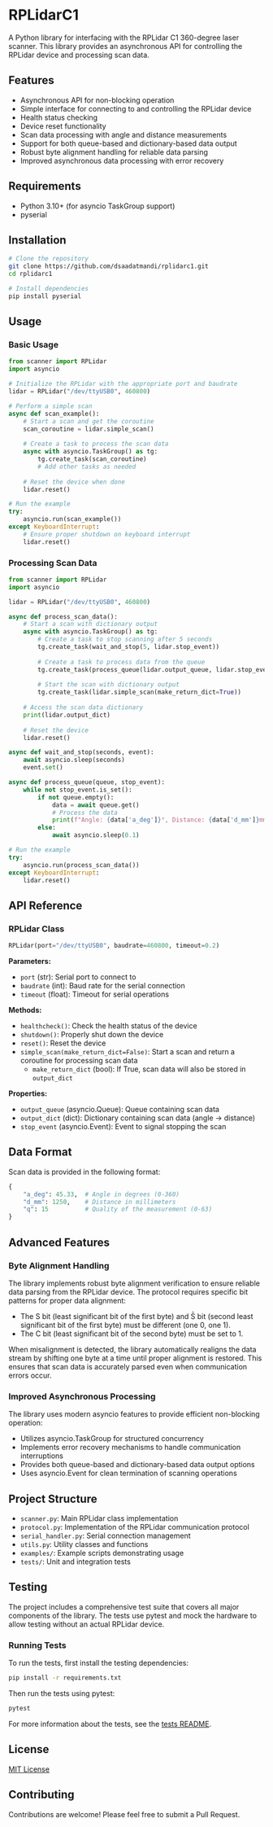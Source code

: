 # RPLidarC1

A Python library for interfacing with the RPLidar C1 360-degree laser scanner. This library provides an asynchronous API for controlling the RPLidar device and processing scan data.

## Features

- Asynchronous API for non-blocking operation
- Simple interface for connecting to and controlling the RPLidar device
- Health status checking
- Device reset functionality
- Scan data processing with angle and distance measurements
- Support for both queue-based and dictionary-based data output
- Robust byte alignment handling for reliable data parsing
- Improved asynchronous data processing with error recovery

## Requirements

- Python 3.10+ (for asyncio TaskGroup support)
- pyserial

## Installation

```bash
# Clone the repository
git clone https://github.com/dsaadatmandi/rplidarc1.git
cd rplidarc1

# Install dependencies
pip install pyserial
```

## Usage

### Basic Usage

```python
from scanner import RPLidar
import asyncio

# Initialize the RPLidar with the appropriate port and baudrate
lidar = RPLidar("/dev/ttyUSB0", 460800)

# Perform a simple scan
async def scan_example():
    # Start a scan and get the coroutine
    scan_coroutine = lidar.simple_scan()
    
    # Create a task to process the scan data
    async with asyncio.TaskGroup() as tg:
        tg.create_task(scan_coroutine)
        # Add other tasks as needed
    
    # Reset the device when done
    lidar.reset()

# Run the example
try:
    asyncio.run(scan_example())
except KeyboardInterrupt:
    # Ensure proper shutdown on keyboard interrupt
    lidar.reset()
```

### Processing Scan Data

```python
from scanner import RPLidar
import asyncio

lidar = RPLidar("/dev/ttyUSB0", 460800)

async def process_scan_data():
    # Start a scan with dictionary output
    async with asyncio.TaskGroup() as tg:
        # Create a task to stop scanning after 5 seconds
        tg.create_task(wait_and_stop(5, lidar.stop_event))
        
        # Create a task to process data from the queue
        tg.create_task(process_queue(lidar.output_queue, lidar.stop_event))
        
        # Start the scan with dictionary output
        tg.create_task(lidar.simple_scan(make_return_dict=True))
    
    # Access the scan data dictionary
    print(lidar.output_dict)
    
    # Reset the device
    lidar.reset()

async def wait_and_stop(seconds, event):
    await asyncio.sleep(seconds)
    event.set()

async def process_queue(queue, stop_event):
    while not stop_event.is_set():
        if not queue.empty():
            data = await queue.get()
            # Process the data
            print(f"Angle: {data['a_deg']}°, Distance: {data['d_mm']}mm, Quality: {data['q']}")
        else:
            await asyncio.sleep(0.1)

# Run the example
try:
    asyncio.run(process_scan_data())
except KeyboardInterrupt:
    lidar.reset()
```

## API Reference

### RPLidar Class

```python
RPLidar(port="/dev/ttyUSB0", baudrate=460800, timeout=0.2)
```

**Parameters:**
- `port` (str): Serial port to connect to
- `baudrate` (int): Baud rate for the serial connection
- `timeout` (float): Timeout for serial operations

**Methods:**
- `healthcheck()`: Check the health status of the device
- `shutdown()`: Properly shut down the device
- `reset()`: Reset the device
- `simple_scan(make_return_dict=False)`: Start a scan and return a coroutine for processing scan data
  - `make_return_dict` (bool): If True, scan data will also be stored in `output_dict`

**Properties:**
- `output_queue` (asyncio.Queue): Queue containing scan data
- `output_dict` (dict): Dictionary containing scan data (angle -> distance)
- `stop_event` (asyncio.Event): Event to signal stopping the scan

## Data Format

Scan data is provided in the following format:

```python
{
    "a_deg": 45.33,  # Angle in degrees (0-360)
    "d_mm": 1250,    # Distance in millimeters
    "q": 15          # Quality of the measurement (0-63)
}
```

## Advanced Features

### Byte Alignment Handling

The library implements robust byte alignment verification to ensure reliable data parsing from the RPLidar device. The protocol requires specific bit patterns for proper data alignment:

- The S bit (least significant bit of the first byte) and S̄ bit (second least significant bit of the first byte) must be different (one 0, one 1).
- The C bit (least significant bit of the second byte) must be set to 1.

When misalignment is detected, the library automatically realigns the data stream by shifting one byte at a time until proper alignment is restored. This ensures that scan data is accurately parsed even when communication errors occur.

### Improved Asynchronous Processing

The library uses modern asyncio features to provide efficient non-blocking operation:

- Utilizes asyncio.TaskGroup for structured concurrency
- Implements error recovery mechanisms to handle communication interruptions
- Provides both queue-based and dictionary-based data output options
- Uses asyncio.Event for clean termination of scanning operations

## Project Structure

- `scanner.py`: Main RPLidar class implementation
- `protocol.py`: Implementation of the RPLidar communication protocol
- `serial_handler.py`: Serial connection management
- `utils.py`: Utility classes and functions
- `examples/`: Example scripts demonstrating usage
- `tests/`: Unit and integration tests

## Testing

The project includes a comprehensive test suite that covers all major components of the library. The tests use pytest and mock the hardware to allow testing without an actual RPLidar device.

### Running Tests

To run the tests, first install the testing dependencies:

```bash
pip install -r requirements.txt
```

Then run the tests using pytest:

```bash
pytest
```

For more information about the tests, see the [tests README](tests/README.md).

## License

[MIT License](LICENSE)

## Contributing

Contributions are welcome! Please feel free to submit a Pull Request.
